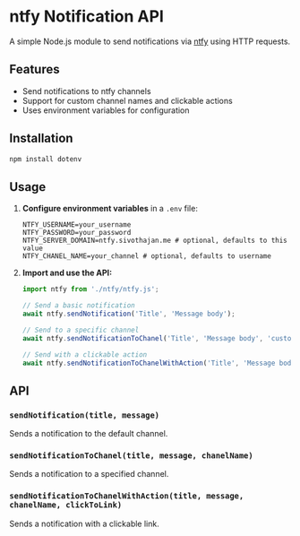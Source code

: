 # ntfy Notification API

A simple Node.js module to send notifications via [ntfy](https://ntfy.sh) using HTTP requests.

## Features

- Send notifications to ntfy channels
- Support for custom channel names and clickable actions
- Uses environment variables for configuration

## Installation

```bash
npm install dotenv
```

## Usage

1. **Configure environment variables** in a `.env` file:

    ```env
    NTFY_USERNAME=your_username
    NTFY_PASSWORD=your_password
    NTFY_SERVER_DOMAIN=ntfy.sivothajan.me # optional, defaults to this value
    NTFY_CHANEL_NAME=your_channel # optional, defaults to username
    ```

2. **Import and use the API:**

    ```js
    import ntfy from './ntfy/ntfy.js';

    // Send a basic notification
    await ntfy.sendNotification('Title', 'Message body');

    // Send to a specific channel
    await ntfy.sendNotificationToChanel('Title', 'Message body', 'custom-channel');

    // Send with a clickable action
    await ntfy.sendNotificationToChanelWithAction('Title', 'Message body', 'ntfy', 'https://example.com/action');
    ```

## API

### `sendNotification(title, message)`

Sends a notification to the default channel.

### `sendNotificationToChanel(title, message, chanelName)`

Sends a notification to a specified channel.

### `sendNotificationToChanelWithAction(title, message, chanelName, clickToLink)`

Sends a notification with a clickable link.
